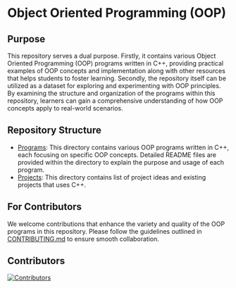 # Object Oriented Programming (OOP) 

## Purpose
This repository serves a dual purpose. Firstly, it contains various Object Oriented Programming (OOP) programs written in C++, providing practical examples of OOP concepts and implementation along with other resources that helps students to foster learning. Secondly, the repository itself can be utilized as a dataset for exploring and experimenting with OOP principles. By examining the structure and organization of the programs within this repository, learners can gain a comprehensive understanding of how OOP concepts apply to real-world scenarios.

## Repository Structure
- [Programs](./programs/README.md): This directory contains various OOP programs written in C++, each focusing on specific OOP concepts. Detailed README files are provided within the directory to explain the purpose and usage of each program.
- [Projects](./projects/README.md): This directory contains list of project ideas and existing projects that uses C++.

## For Contributors
We welcome contributions that enhance the variety and quality of the OOP programs in this repository. Please follow the guidelines outlined in [CONTRIBUTING.md](./CONTRIBUTING.md) to ensure smooth collaboration.

## Contributors
[![Contributors](https://contrib.rocks/image?repo=computerclubkec/oop)](https://github.com/computerclubkec/oop/graphs/contributors)
